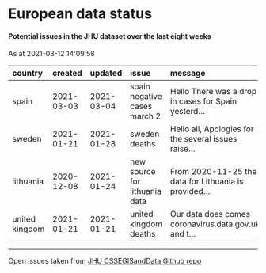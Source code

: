 European data status
================

#### Potential issues in the JHU dataset over the last eight weeks

As at 2021-03-12 14:09:58

| country        | created    | updated    | issue                         | message                                             | url                                                      |
| :------------- | :--------- | :--------- | :---------------------------- | :-------------------------------------------------- | :------------------------------------------------------- |
| spain          | 2021-03-03 | 2021-03-04 | spain negative cases march 2  | Hello There was a drop in cases for Spain yesterd…  | <https://github.com/CSSEGISandData/COVID-19/issues/3754> |
| sweden         | 2021-01-21 | 2021-01-28 | sweden deaths                 | Hello all, Apologies for the several issues raise…  | <https://github.com/CSSEGISandData/COVID-19/issues/3594> |
| lithuania      | 2020-12-08 | 2021-01-24 | new source for lithuania data | From 2020-11-25 the data for Lithuania is provided… | <https://github.com/CSSEGISandData/COVID-19/issues/3433> |
| united kingdom | 2021-01-21 | 2021-01-21 | united kingdom deaths         | Our data does comes coronavirus.data.gov.uk, and t… | <https://github.com/CSSEGISandData/COVID-19/issues/3595> |

-----

Open issues taken from [JHU CSSEGISandData Github
repo](https://github.com/CSSEGISandData/COVID-19/)
